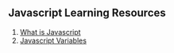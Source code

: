 ## Javascript Learning Resources

1. [What is Javascript](https://developer.mozilla.org/en-US/docs/Learn/Getting_started_with_the_web/JavaScript_basics#what_is_javascript)
1. [Javascript Variables](https://developer.mozilla.org/en-US/docs/Learn/JavaScript/First_steps/Variables)